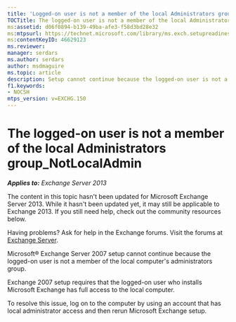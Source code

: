 ```yaml
---
title: 'Logged-on user is not a member of the local Administrators group'
TOCTitle: The logged-on user is not a member of the local Administrators group_NotLocalAdmin
ms:assetid: d06f0894-b139-49ba-afe3-f58d3bd28e32
ms:mtpsurl: https://technet.microsoft.com/library/ms.exch.setupreadiness.notlocaladmin(v=EXCHG.150)
ms:contentKeyID: 46629123
ms.reviewer: 
manager: serdars
ms.author: serdars
author: msdmaguire
ms.topic: article
description: Setup cannot continue because the logged-on user is not a member of the local computer's administrators group.
f1.keywords:
- NOCSH
mtps_version: v=EXCHG.150
---
```


# The logged-on user is not a member of the local Administrators group\_NotLocalAdmin

_**Applies to:** Exchange Server 2013_

The content in this topic hasn't been updated for Microsoft Exchange Server 2013. While it hasn't been updated yet, it may still be applicable to Exchange 2013. If you still need help, check out the community resources below.

Having problems? Ask for help in the Exchange forums. Visit the forums at [Exchange Server](https://social.technet.microsoft.com/forums/office/home?category=exchangeserver).

Microsoft® Exchange Server 2007 setup cannot continue because the logged-on user is not a member of the local computer's administrators group.

Exchange 2007 setup requires that the logged-on user who installs Microsoft Exchange has full access to the local computer.

To resolve this issue, log on to the computer by using an account that has local administrator access and then rerun Microsoft Exchange setup.
